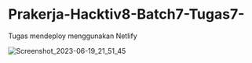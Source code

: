 # Prakerja-Hacktiv8-Batch7-Tugas7-
Tugas mendeploy menggunakan Netlify

![Screenshot_2023-06-19_21_51_45](https://github.com/tiangithub123/Prakerja-Hacktiv8-Batch7-Tugas7-/assets/107232721/ce9e5017-068b-4787-a884-591a40d02768)
